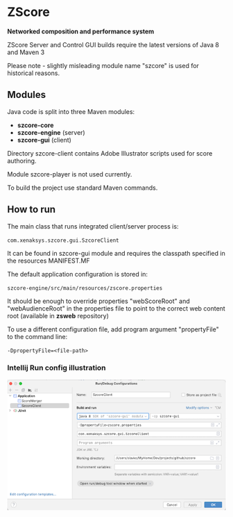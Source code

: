 # ZScore

**Networked composition and performance system**

ZScore Server and Control GUI builds require the latest versions of Java 8 and Maven 3

Please note - slightly misleading module name "szcore" is used for historical reasons.

## Modules

Java code is split into three Maven modules:

- **szcore-core**
- **szcore-engine** (server)
- **szcore-gui**  (client)

Directory szcore-client contains Adobe Illustrator scripts used for score authoring.

Module szcore-player is not used currently.

To build the project use standard Maven commands.

## How to run

The main class that runs integrated client/server process is:

`com.xenaksys.szcore.gui.SzcoreClient`

It can be found in szcore-gui module and requires the classpath specified in the resources MANIFEST.MF

The default application configuration is stored in:

`szcore-engine/src/main/resources/zscore.properties`

It should be enough to override properties "webScoreRoot" and "webAudienceRoot" in the properties file to point to the
correct web content root (available in **zsweb** repository)

To use a different configuration file, add program argument "propertyFile" to the command line:

`-DpropertyFile=<file-path>`

### Intellij Run config illustration

![](docs/intellijRunConfig.png)